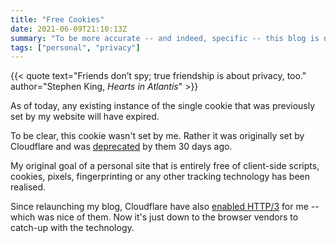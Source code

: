 ```yaml
---
title: "Free Cookies"
date: 2021-06-09T21:10:13Z
summary: "To be more accurate -- and indeed, specific -- this blog is now proudly 100% free of cookies."
tags: ["personal", "privacy"]
---
```

{{< quote text="Friends don’t spy; true friendship is about privacy, too." author="Stephen King, <cite>Hearts in Atlantis</cite>" >}}

As of today, any existing instance of the single cookie that was previously set by my website will have expired.

To be clear, this cookie wasn't set by me. Rather it was originally set by Cloudflare and was [deprecated](https://blog.cloudflare.com/deprecating-cfduid-cookie/) by them 30 days ago.

My original goal of a personal site that is entirely free of client-side scripts, cookies, pixels, fingerprinting or any other tracking technology has been realised.

Since relaunching my blog, Cloudflare have also [enabled HTTP/3](https://blog.cloudflare.com/last-call-for-quic/) for me -- which was nice of them. Now it's just down to the browser vendors to catch-up with the technology.